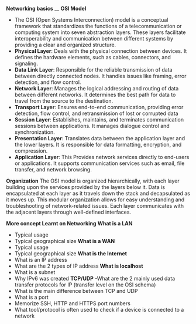 **Networking basics**
__
**OSI Model**
 - The OSI (Open Systems Interconnection) model is a conceptual framework that standardizes the functions of
a telecommunication or computing system into seven abstraction layers. These layers facilitate interoperability
and communication between different systems by providing a clear and organized structure.
 - __Physical Layer__:  Deals with the physical connection between devices. It defines the hardware elements, such as cables, connectors, and signaling.
 - __Data Link Layer__: Responsible for the reliable transmission of data between directly connected nodes. It handles issues like framing, error detection, and flow control.
 - __Network Layer__: Manages the logical addressing and routing of data between different networks. It determines the best path for data to travel from the source to the destination.
 - __Transport Layer__: Ensures end-to-end communication, providing error detection, flow control, and retransmission of lost or corrupted data
 - __Session Layer__: Establishes, maintains, and terminates communication sessions between applications. It manages dialogue control and synchronization.
 - __Presentation Layer__: Translates data between the application layer and the lower layers. It is responsible for data formatting, encryption, and compression.
 - __Application Layer__: This Provides network services directly to end-users or applications. It supports communication services such as email, file transfer, and network browsing.

**Organization**
 The OSI model is organized hierarchically, with each layer building upon the services provided by the layers below it. Data is encapsulated at each layer as it travels down the stack and decapsulated as it moves up. This modular organization allows for easy understanding and troubleshooting of network-related issues. Each layer communicates with the adjacent layers through well-defined interfaces.

**More concept Learnt on Networking**
__What is a LAN__
 - Typical usage
 - Typical geographical size
__What is a WAN__
 - Typical usage
 - Typical geographical size
__What is the Internet__
 - What is an IP address
 - What are the 2 types of IP address
__What is localhost__
 - What is a subnet
 - Why IPv6 was created
__TCP/UDP__
 -What are the 2 mainly used data transfer protocols for IP (transfer level on the OSI schema)
 - What is the main difference between TCP and UDP
 - What is a port
 - Memorize SSH, HTTP and HTTPS port numbers
 - What tool/protocol is often used to check if a device is connected to a network
